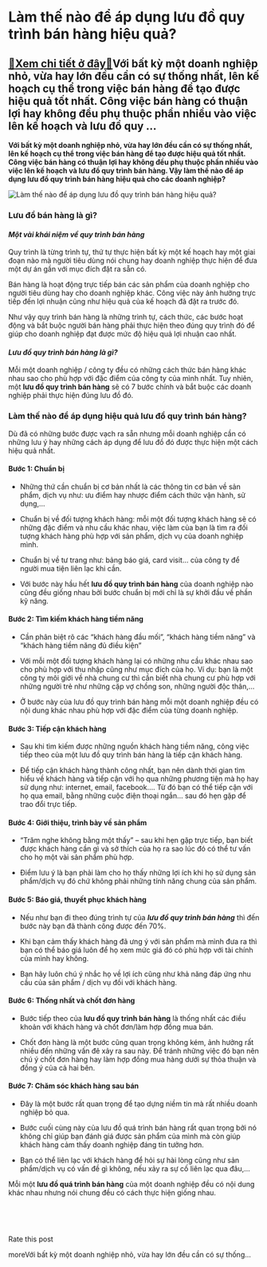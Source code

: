 Làm thế nào để áp dụng lưu đồ quy trình bán hàng hiệu quả?
==========================================================

[:gift:Xem chi tiết ở đây:gift:](https://hddtvn.com/lam-the-nao-de-ap-dung-luu-do-quy-trinh-ban-hang-hieu-qua/)Với bất kỳ một doanh nghiệp nhỏ, vừa hay lớn đều cần có sự thống nhất, lên kế hoạch cụ thể trong việc bán hàng để tạo được hiệu quả tốt nhất. Công việc bán hàng có thuận lợi hay không đều phụ thuộc phần nhiều vào việc lên kế hoạch và lưu đồ quy …
------------------------------------------------------------------------------------------------------------------------------------------------------------------------------------------------------------------------------------------------------

**Với bất kỳ một doanh nghiệp nhỏ, vừa hay lớn đều cần có sự thống nhất, lên kế hoạch cụ thể trong việc bán hàng để tạo được hiệu quả tốt nhất. Công việc bán hàng có thuận lợi hay không đều phụ thuộc phần nhiều vào việc lên kế hoạch và lưu đồ quy trình bán hàng. Vậy làm thế nào để áp dụng lưu đồ quy trình bán hàng hiệu quả cho các doanh nghiệp?**


![Làm thế nào để áp dụng lưu đồ quy trình bán hàng hiệu quả?](https://hddtvn.com/wp-content/uploads/2021/01/product-package-boxes-shopping-bag-cart-with-laptop-online-shopping-delivery-concept_38716-138-1.jpg)


### Lưu đồ bán hàng là gì?


#### ***Một vài khái niệm về quy trình bán hàng***


Quy trình là từng trình tự, thứ tự thực hiện bất kỳ một kế hoạch hay một giai đoạn nào mà người tiêu dùng nói chung hay doanh nghiệp thực hiện để đưa một dự án gần với mục đích đặt ra sẵn có.


Bán hàng là hoạt động trực tiếp bán các sản phẩm của doanh nghiệp cho người tiêu dùng hay cho doanh nghiệp khác. Công việc này ảnh hưởng trực tiếp đến lợi nhuận cũng như hiệu quả của kế hoạch đã đặt ra trước đó.


Như vậy quy trình bán hàng là những trình tự, cách thức, các bước hoạt động và bắt buộc người bán hàng phải thực hiện theo đúng quy trình đó để giúp cho doanh nghiệp đạt được mức độ hiệu quả lợi nhuận cao nhất.


#### ***Lưu đồ quy trình bán hàng là gì?***


Mỗi một doanh nghiệp / công ty đều có những cách thức bán hàng khác nhau sao cho phù hợp với đặc điểm của công ty của mình nhất. Tuy nhiên, một **lưu đồ quy trình bán hàng** sẽ có 7 bước chính và bắt buộc các doanh nghiệp phải thực hiện đúng lưu đồ đó.


### Làm thế nào để áp dụng hiệu quả lưu đồ quy trình bán hàng?


Dù đã có những bước được vạch ra sẵn nhưng mỗi doanh nghiệp cần có những lưu ý hay những cách áp dụng để lưu đồ đó được thực hiện một cách hiệu quả nhất.


#### Bước 1: Chuẩn bị




* Những thứ cần chuẩn bị cơ bản nhất là các thông tin cơ bản về sản phẩm, dịch vụ như: ưu điểm hay nhược điểm cách thức vận hành, sử dụng,…

* Chuẩn bị về đối tượng khách hàng: mỗi một đối tượng khách hàng sẽ có những đặc điểm và nhu cầu khác nhau, việc làm của bạn là tìm ra đối tượng khách hàng phù hợp với sản phẩm, dịch vụ của doanh nghiệp mình.

* Chuẩn bị về tư trang như: bảng báo giá, card visit… của công ty để người mua tiện liên lạc khi cần.

* Với bước này hầu hết **lưu đồ quy trình bán hàng** của doanh nghiệp nào cũng đều giống nhau bởi bước chuẩn bị mới chỉ là sự khởi đầu về phần kỹ năng.



#### Bước 2: Tìm kiếm khách hàng tiềm năng




* Cần phân biệt rõ các “khách hàng đầu mối”, “khách hàng tiềm năng” và “khách hàng tiềm năng đủ điều kiện”

* Với mỗi một đối tượng khách hàng lại có những nhu cầu khác nhau sao cho phù hợp với thu nhập cũng như mục đích của họ. Ví dụ: bạn là một công ty môi giới về nhà chung cư thì cần biết nhà chung cư phù hợp với những người trẻ như những cặp vợ chồng son, những người độc thân,…

* Ở bước này của lưu đồ quy trình bán hàng mỗi một doanh nghiệp đều có nội dung khác nhau phù hợp với đặc điểm của từng doanh nghiệp.



#### Bước 3: Tiếp cận khách hàng




* Sau khi tìm kiếm được những nguồn khách hàng tiềm năng, công việc tiếp theo của một lưu đồ quy trình bán hàng là tiếp cận khách hàng.

* Để tiếp cận khách hàng thành công nhất, bạn nên dành thời gian tìm hiểu về khách hàng và tiếp cận với họ qua những phương tiện mà họ hay sử dụng như: internet, email, facebook…. Từ đó bạn có thể tiếp cận với họ qua email, bằng những cuộc điện thoại ngắn… sau đó hẹn gặp để trao đổi trực tiếp.



#### Bước 4: Giới thiệu, trình bày về sản phẩm




* “Trăm nghe không bằng một thấy” – sau khi hẹn gặp trực tiếp, bạn biết được khách hàng cần gì và sở thích của họ ra sao lúc đó có thể tư vấn cho họ một vài sản phẩm phù hợp.

* Điểm lưu ý là bạn phải làm cho họ thấy những lợi ích khi họ sử dụng sản phẩm/dịch vụ đó chứ không phải những tính năng chung của sản phẩm.



#### Bước 5: Báo giá, thuyết phục khách hàng




* Nếu như bạn đi theo đúng trình tự của ***lưu đồ quy trình bán hàng*** thì đến bước này bạn đã thành công được đến 70%.

* Khi bạn cảm thấy khách hàng đã ưng ý với sản phẩm mà mình đưa ra thì bạn có thể báo giá luôn để họ xem mức giá đó có phù hợp với tài chính của mình hay không.

* Bạn hãy luôn chú ý nhắc họ về lợi ích cũng như khả năng đáp ứng nhu cầu của sản phẩm / dịch vụ đối với khách hàng.



#### Bước 6: Thống nhất và chốt đơn hàng




* Bước tiếp theo của **lưu đồ quy trình bán hàng** là thống nhất các điều khoản với khách hàng và chốt đơn/làm hợp đồng mua bán.

* Chốt đơn hàng là một bước cũng quan trọng không kém, ảnh hưởng rất nhiều đến những vấn đê xảy ra sau này. Để tránh những việc đó bạn nên chú ý chốt đơn hàng hay làm hợp đồng mua hàng dưới sự thỏa thuận và đồng ý của cả hai bên.



#### Bước 7: Chăm sóc khách hàng sau bán




* Đây là một bước rất quan trọng để tạo dựng niềm tin mà rất nhiều doanh nghiệp bỏ qua.

* Bước cuối cùng này của lưu đồ quá trình bán hàng rất quan trọng bởi nó không chỉ giúp bạn đánh giá được sản phẩm của mình mà còn giúp khách hàng cảm thấy doanh nghiệp đáng tin tưởng hơn.

* Bạn có thể liên lạc với khách hàng để hỏi sự hài lòng cũng như sản phẩm/dịch vụ có vấn đề gì không, nếu xảy ra sự cố liên lạc qua đâu,…



Mỗi một **lưu đồ quá trình bán hàng** của một doanh nghiệp đều có nội dung khác nhau nhưng nói chung đều có cách thực hiện giống nhau.


 


 








































Rate this post


moreVới bất kỳ một doanh nghiệp nhỏ, vừa hay lớn đều cần có sự thống…

